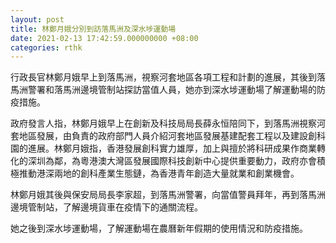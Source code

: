 ```yaml
---
layout: post
title: 林鄭月娥分別到訪落馬洲及深水埗運動場
date: 2021-02-13 17:42:59.000000000 +08:00
categories: rthk
---
```


行政長官林鄭月娥早上到落馬洲，視察河套地區各項工程和計劃的進展，其後到落馬洲警署和落馬洲邊境管制站探訪當值人員，她亦到深水埗運動場了解運動場的防疫措施。

政府發言人指，林鄭月娥早上在創新及科技局局長薛永恒陪同下，到落馬洲視察河套地區發展，由負責的政府部門人員介紹河套地區發展基建配套工程以及建設創科園的進展。林鄭月娥指，香港發展創科實力雄厚，加上與擅於將科研成果作商業轉化的深圳為鄰，為粵港澳大灣區發展國際科技創新中心提供重要動力，政府亦會積極推動港深兩地的創科產業生態鏈，為香港青年創造大量就業和創業機會。

林鄭月娥其後與保安局局長李家超，到落馬洲警署，向當值警員拜年，再到落馬洲邊境管制站，了解邊境貨車在疫情下的通關流程。

她之後到深水埗運動場，了解運動場在農曆新年假期的使用情況和防疫措施。
